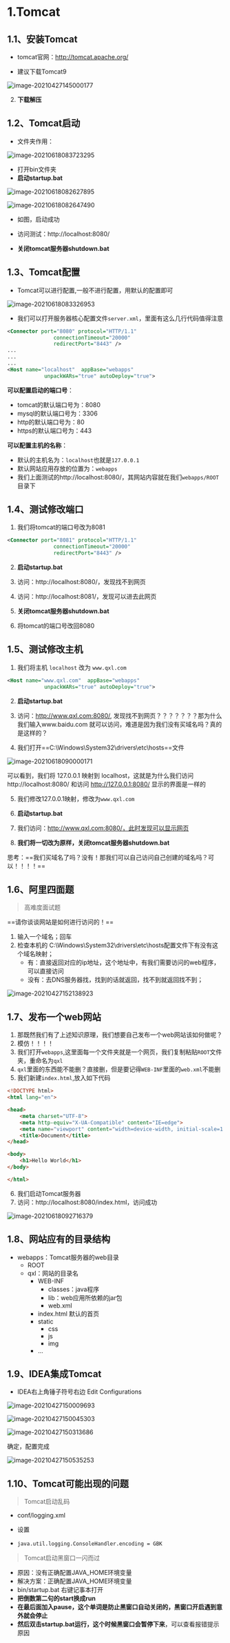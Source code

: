 # 1.Tomcat

## 1.1、安装Tomcat

- tomcat官网：http://tomcat.apache.org/

- 建议下载Tomcat9

![image-20210427145000177](狂神说Tomcat.assets/image-20210427145000177.png)



2. **下载解压**



## 1.2、Tomcat启动

- 文件夹作用：

![image-20210618083723295](狂神说Tomcat.assets/image-20210618083723295.png)

- 打开bin文件夹
- **启动startup.bat**

![image-20210618082627895](狂神说Tomcat.assets/image-20210618082627895.png)

![image-20210618082647490](狂神说Tomcat.assets/image-20210618082647490.png)

- 如图，启动成功

- 访问测试：http://localhost:8080/
- **关闭tomcat服务器shutdown.bat**



## 1.3、Tomcat配置

- Tomcat可以进行配置,一般不进行配置，用默认的配置即可

![image-20210618083326953](狂神说Tomcat.assets/image-20210618083326953.png)

- 我们可以打开服务器核心配置文件`server.xml`，里面有这么几行代码值得注意

```xml
<Connector port="8080" protocol="HTTP/1.1"
               connectionTimeout="20000"
               redirectPort="8443" />
...
...
...
<Host name="localhost"  appBase="webapps"
            unpackWARs="true" autoDeploy="true">
```

**可以配置启动的端口号**：

- tomcat的默认端口号为：8080
- mysql的默认端口号为：3306
- http的默认端口号为：80
- https的默认端口号为：443

**可以配置主机的名称**：

- 默认的主机名为：`localhost`也就是`127.0.0.1`
- 默认网站应用存放的位置为：`webapps`
- 我们上面测试的http://localhost:8080/，其网站内容就在我们`webapps/ROOT`目录下



## 1.4、测试修改端口

1. 我们将tomcat的端口号改为8081

```xml
<Connector port="8081" protocol="HTTP/1.1"
               connectionTimeout="20000"
               redirectPort="8443" />
```

2. **启动startup.bat**
3. 访问：http://localhost:8080/，发现找不到网页
4. 访问：http://localhost:8081/，发现可以进去此网页

5. **关闭tomcat服务器shutdown.bat**
6. 将tomcat的端口号改回8080



## 1.5、测试修改主机

1. 我们将主机 `localhost` 改为 `www.qxl.com`

```xml
<Host name="www.qxl.com"  appBase="webapps"
            unpackWARs="true" autoDeploy="true">
```

2. **启动startup.bat**
3. 访问：http://www.qxl.com:8080/, 发现找不到网页？？？？？？？那为什么我们输入www.baidu.com 就可以访问，难道是因为我们没有买域名吗？真的是这样的？

4. 我们打开==C:\Windows\System32\drivers\etc\hosts==文件

![image-20210618090000171](狂神说Tomcat.assets/image-20210618090000171.png)

可以看到，我们将 127.0.0.1 映射到 localhost，这就是为什么我们访问 http://localhost:8080/ 和访问 http://127.0.0.1:8080/ 显示的界面是一样的

5. 我们修改127.0.0.1映射，修改为`www.qxl.com`
6. **启动startup.bat**
7. 我们访问：http://www.qxl.com:8080/，此时发现可以显示网页

8. **我们将一切改为原样，关闭tomcat服务器shutdown.bat**



思考：==我们买域名了吗？没有！那我们可以自己访问自己创建的域名吗？可以！！！！==





## 1.6、阿里四面题

> 高难度面试题

==请你谈谈网站是如何进行访问的！==

1. 输入一个域名；回车
2. 检查本机的 C:\Windows\System32\drivers\etc\hosts配置文件下有没有这个域名映射；
   - 有：直接返回对应的ip地址，这个地址中，有我们需要访问的web程序，可以直接访问
   - 没有：去DNS服务器找，找到的话就返回，找不到就返回找不到；



![image-20210427152138923](狂神说Tomcat.assets/image-20210427152138923.png)





## 1.7、发布一个web网站

1. 那既然我们有了上述知识原理，我们想要自己发布一个web网站该如何做呢？
2. 模仿！！！！
3. 我们打开`webapps`,这里面每一个文件夹就是一个网页，我们复制粘贴`ROOT`文件夹，重命名为`qxl`
4. `qxl`里面的东西能不能删？直接删，但是要记得`WEB-INF`里面的`web.xml`不能删
5. 我们新建`index.html`,放入如下代码

```html
<!DOCTYPE html>
<html lang="en">

<head>
    <meta charset="UTF-8">
    <meta http-equiv="X-UA-Compatible" content="IE=edge">
    <meta name="viewport" content="width=device-width, initial-scale=1.0">
    <title>Document</title>
</head>

<body>
    <h1>Hello World</h1>
</body>

</html>
```

6. 我们启动Tomcat服务器
7. 访问：http://localhost:8080/index.html，访问成功

![image-20210618092716379](狂神说Tomcat.assets/image-20210618092716379.png)



## 1.8、网站应有的目录结构

- webapps：Tomcat服务器的web目录
  - ROOT
  - qxl：网站的目录名
    - WEB-INF
      - classes：java程序
      - lib：web应用所依赖的jar包
      - web.xml
    - index.html 默认的首页
    - static
      - css	
      - js
      - img
    - ...



## 1.9、IDEA集成Tomcat

- IDEA右上角锤子符号右边 Edit Configurations

![image-20210427150009693](狂神说Tomcat.assets/image-20210427150009693.png)



![image-20210427150045303](狂神说Tomcat.assets/image-20210427150045303.png)



![image-20210427150313686](狂神说Tomcat.assets/image-20210427150313686.png)



确定，配置完成



![image-20210427150535253](狂神说Tomcat.assets/image-20210427150535253.png)



## 1.10、Tomcat可能出现的问题

> Tomcat启动乱码

- conf/logging.xml 

- 设置

- ```xml
  java.util.logging.ConsoleHandler.encoding = GBK
  ```


> Tomcat启动黑窗口一闪而过

- 原因：没有正确配置JAVA_HOME环境变量
- 解决方案：正确配置JAVA_HOME环境变量
- bin/startup.bat   右键记事本打开
- **把倒数第二句的start换成run**
- **在最后面加入pause，这个单词是防止黑窗口自动关闭的，黑窗口开启遇到意外就会停止**
- **然后双击startup.bat运行，这个时候黑窗口会暂停下来**，可以查看报错提示原因















